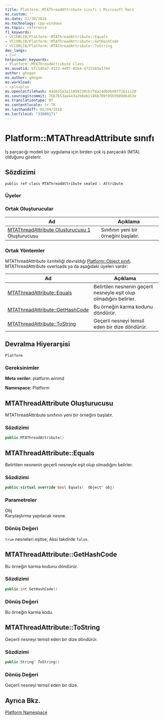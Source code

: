 ```yaml
---
title: Platform::MTAThreadAttribute sınıfı | Microsoft Docs
ms.custom: ''
ms.date: 12/30/2016
ms.technology: cpp-windows
ms.topic: reference
f1_keywords:
- VCCORLIB/Platform::MTAThreadAttribute::Equals
- VCCORLIB/Platform::MTAThreadAttribute::GetHashCode
- VCCORLIB/Platform::MTAThreadAttribute::ToString
dev_langs:
- C++
helpviewer_keywords:
- Platform::MTAThreadAttribute Class
ms.assetid: bfc546a7-4333-4407-85b4-4721565e1f44
author: ghogen
ms.author: ghogen
ms.workload:
- cplusplus
ms.openlocfilehash: 4dd035a3a11898230cb7f8a14db0b98ff1611120
ms.sourcegitcommit: 76b7653ae443a2b8eb1186b789f8503609d6453e
ms.translationtype: MT
ms.contentlocale: tr-TR
ms.lasthandoff: 05/04/2018
ms.locfileid: "33089171"
---
```

# <a name="platformmtathreadattribute-class"></a>Platform::MTAThreadAttribute sınıfı
İş parçacığı modeli bir uygulama için birden çok iş parçacıklı (MTA) olduğunu gösterir.  
  
## <a name="syntax"></a>Sözdizimi  
  
```  
public ref class MTAThreadAttribute sealed : Attribute  
```  
  
### <a name="members"></a>Üyeler  
  
### <a name="public-constructors"></a>Ortak Oluşturucular  
  
|Ad|Açıklama|  
|----------|-----------------|  
|[MTAThreadAttribute Oluşturucusu 1](#ctor) Oluşturucusu|Sınıfının yeni bir örneğini başlatır.|  
  
### <a name="public-methods"></a>Ortak Yöntemler  
 MTAThreadAttribute özniteliği devraldığı [Platform::Object sınıfı](../cppcx/platform-object-class.md). MTAThreadAttribute overloads ya da aşağıdaki üyeleri vardır:  
  
|Ad|Açıklama|  
|----------|-----------------|  
|[MTAThreadAttribute::Equals](#equals)|Belirtilen nesnenin geçerli nesneyle eşit olup olmadığını belirler.|  
|[MTAThreadAttribute::GetHashCode](#gethashcode)|Bu örneğin karma kodunu döndürür.|  
|[MTAThreadAttribute::ToString](#tostring)|Geçerli nesneyi temsil eden bir dize döndürür.|  
  
## <a name="inheritance-hierarchy"></a>Devralma Hiyerarşisi  
 `Platform`  
  
### <a name="requirements"></a>Gereksinimler  
 **Meta veriler:** platform.winmd  
  
 **Namespace:** Platform  



## <a name="ctor"></a> MTAThreadAttribute Oluşturucusu
MTAThreadAttribute sınıfının yeni bir örneğini başlatır.  
  
### <a name="syntax"></a>Sözdizimi  
  
```cpp  
public:MTAThreadAttribute()  
```  
  


## <a name="equals"></a> MTAThreadAttribute::Equals
Belirtilen nesnenin geçerli nesneyle eşit olup olmadığını belirler.  
  
### <a name="syntax"></a>Sözdizimi  
  
```cpp  
public:virtual override bool Equals(  Object^ obj)  
```  
  
### <a name="parameters"></a>Parametreler  
 Obj  
 Karşılaştırma yapılacak nesne.  
  
### <a name="return-value"></a>Dönüş Değeri  
 `true` nesneleri eşitse; Aksi takdirde `false`.  
  


## <a name="gethashcode"></a> MTAThreadAttribute::GetHashCode
Bu örneğin karma kodunu döndürür.  
  
### <a name="syntax"></a>Sözdizimi  
  
```cpp  
public:int GetHashCode()  
```  
  
### <a name="return-value"></a>Dönüş Değeri  
 Bu örneğin karma kodu.  
  


## <a name="tostring"></a> MTAThreadAttribute::ToString
Geçerli nesneyi temsil eden bir dize döndürür.  
  
### <a name="syntax"></a>Sözdizimi  
  
```cpp  
public:String^ ToString()  
```  
  
### <a name="return-value"></a>Dönüş Değeri  
 Geçerli nesneyi temsil eden bir dize.  
    
## <a name="see-also"></a>Ayrıca Bkz.  
 [Platform Namespace](platform-namespace-c-cx.md)